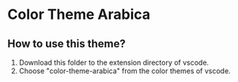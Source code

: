 # Color Theme Arabica

## How to use this theme?
1. Download this folder to the extension directory of vscode.
2. Choose "color-theme-arabica" from the color themes of vscode.
